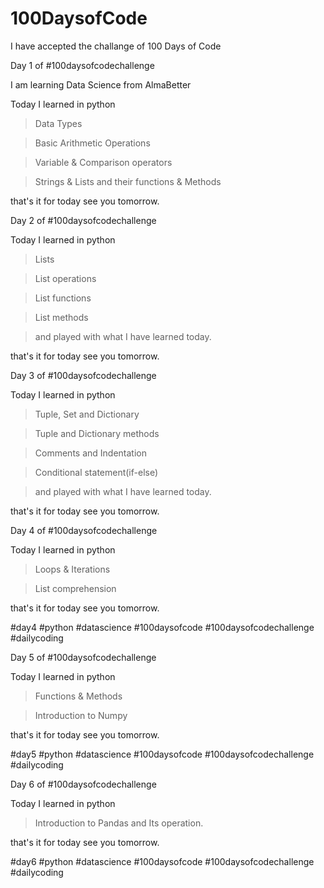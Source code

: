 # 100DaysofCode
I have accepted the challange of 100 Days of Code


Day 1 of #100daysofcodechallenge

I am learning Data Science from AlmaBetter

Today I learned in python

> Data Types

> Basic Arithmetic Operations 

> Variable & Comparison operators 

> Strings & Lists and their functions & Methods 

that's it for today see you tomorrow.


Day 2 of #100daysofcodechallenge

Today I learned in python

> Lists 

> List operations

> List functions

> List methods

> and played with what I have learned today.

that's it for today see you tomorrow.


Day 3 of #100daysofcodechallenge

Today I learned in python

> Tuple, Set and Dictionary 

> Tuple and Dictionary methods

> Comments and Indentation

> Conditional statement(if-else)

> and played with what I have learned today.


that's it for today see you tomorrow.


Day 4 of #100daysofcodechallenge


Today I learned in python

> Loops & Iterations

> List comprehension 

that's it for today see you tomorrow.


#day4 #python #datascience #100daysofcode #100daysofcodechallenge #dailycoding

Day 5 of #100daysofcodechallenge

Today I learned in python

> Functions & Methods

> Introduction to Numpy

that's it for today see you tomorrow.

#day5 #python #datascience #100daysofcode #100daysofcodechallenge #dailycoding

Day 6 of #100daysofcodechallenge

Today I learned in python

> Introduction to Pandas and Its operation. 

that's it for today see you tomorrow.

#day6 #python #datascience #100daysofcode #100daysofcodechallenge #dailycoding
